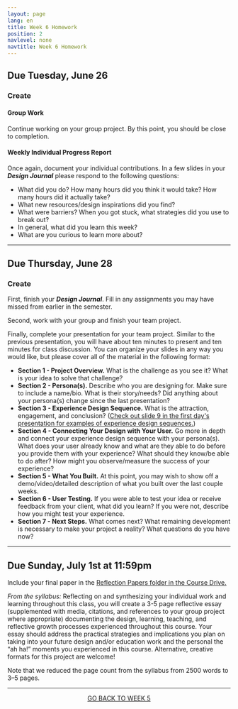 ```yaml
---
layout: page
lang: en
title: Week 6 Homework
position: 2
navlevel: none
navtitle: Week 6 Homework
---
```

## Due Tuesday, June 26
### Create
#### Group Work
Continue working on your group project. By this point, you should be close to completion.

#### Weekly Individual Progress Report
Once again, document your individual contributions. In a few slides in your ***Design Journal*** please respond to the following questions:
* What did you do? How many hours did you think it would take? How many hours did it actually take?
* What new resources/design inspirations did you find?
* What were barriers? When you got stuck, what strategies did you use to break out?
* In general, what did you learn this week?
* What are you curious to learn more about?

***

## Due Thursday, June 28
### Create
First, finish your ***Design Journal***. Fill in any assignments you may have missed from earlier in the semester.

Second, work with your group and finish your team project.

Finally, complete your presentation for your team project. Similar to the previous presentation, you will have about ten minutes to present and ten minutes for class discussion. You can organize your slides in any way you would like, but please cover all of the material in the following format:

* **Section 1 - Project Overview.** What is the challenge as you see it? What is your idea to solve that challenge?
* **Section 2 - Persona(s).** Describe who you are designing for. Make sure to include a name/bio. What is their story/needs? Did anything about your persona(s) change since the last presentation?
* **Section 3 - Experience Design Sequence.** What is the attraction, engagement, and conclusion? ([Check out slide 9 in the first day's presentation for examples of experience design sequences.](https://docs.google.com/presentation/d/1J3ilYwvr1emdyRRZ-55m8Y-F_DMvVto_7enVo6JHddQ/edit?usp=sharing))
* **Section 4 - Connecting Your Design with Your User.** Go more in depth and connect your experience design sequence with your persona(s). What does your user already know and what are they able to do before you provide them with your experience? What should they know/be able to do after? How might you observe/measure the success of your experience?
* **Section 5 - What You Built.** At this point, you may wish to show off a demo/video/detailed description of what you built over the last couple weeks.
* **Section 6 - User Testing.** If you were able to test your idea or receive feedback from your client, what did you learn? If you were not, describe how you might test your experience.
* **Section 7 - Next Steps.** What comes next? What remaining development is necessary to make your project a reality? What questions do you have now?

***

## Due Sunday, July 1st at 11:59pm

Include your final paper in the [Reflection Papers folder in the Course Drive.](https://drive.google.com/open?id=1gwjtmAU0IMqscijm_suty9fMN7ZTCJKx)

*From the syllabus:*
Reflecting on and synthesizing your individual work and learning throughout this class, you will create a 3-5 page reflective essay (supplemented with media, citations, and references to your group project where appropriate) documenting the design, learning, teaching, and reflective growth processes experienced throughout this course. Your essay should address the practical strategies and implications you plan on taking into your future design and/or education work and the personal the “ah ha!” moments you experienced in this course. Alternative, creative formats for this project are welcome!

Note that we reduced the page count from the syllabus from 2500 words to 3–5 pages.
***
<center><a href='./w5.html'>GO BACK TO WEEK 5</a></center>
